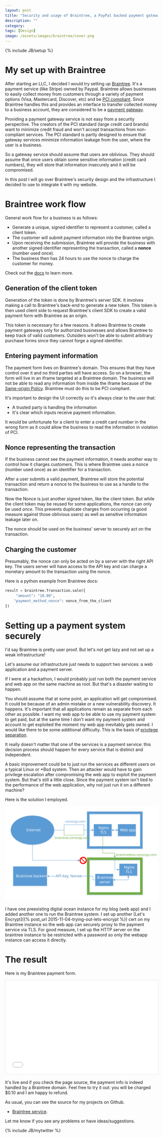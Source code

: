```yaml
---
layout: post
title: "Security and usage of Braintree, a PayPal backed payment gateway API"
description: ""
category: 
tags: [Design]
image: /assets/images/braintree/cover.png
---
```


{% include JB/setup %}

# My set up with Braintree

After starting an LLC, I decided I would try setting up [Braintree](https://www.braintreepayments.com/).  It's a payment service (like Stripe) owned by Paypal.
Braintree allows businesses to easily collect money from customers through a variety of payment options (Visa, Mastercard, Discover, etc) and be
[PCI compliant](https://articles.braintreepayments.com/reference/security/pci-compliance). Since Braintree
handles this and provides an interface to transfer collected money to a business account, they are considered
to be a [payment gateway](https://en.wikipedia.org/wiki/Payment_gateway).

Providing a payment gateway service is not easy from a security perspective.
The creators of the PCI standard (large credit card brands) want to minimize credit fraud and won't accept
transactions from non-compliant services.
The PCI standard is partly designed to ensure that gateway services
minimize information leakage from the user, where the user is a business.

So a gateway service should assume that users are oblivious.  They should assume that 
once users obtain some sensitive information (credit card numbers), they will store that information insecurely and
it will be compromised.  

In this post I will go over Braintree's security design and the infrastructure I decided to use to integrate it with my website.

# Braintree work flow

General work flow for a business is as follows:

* Generate a unique, signed identifier to represent a customer, called a client token.
* The customer will submit payment information into the Braintree origin.
* Upon receiving the submission, Braintree will provide the business with another signed identifier representing the transaction, called a **nonce** (number used once).
* The business then has 24 hours to use the nonce to charge the customer for money.

Check out the [docs](https://developers.braintreepayments.com/start/overview) to learn more.

## Generation of the client token

Generation of the token is done by Braintree's server SDK.  It involves making a call to Braintree's back-end to generate a new token.
This token is then used client side to request Braintree's client SDK to create a valid payment form with Braintree as an origin.

This token is necessary for a few reasons.  It allows Braintree to create payment gateways only for authorized businesses and allows
Braintree to keep track of valid customers.  Outsiders won't be able to submit arbitrary purchase forms since they cannot
forge a signed identifier.


## Entering payment information

The payment form lives on Braintree's domain.  This ensures that they have control over it and no third parties
will have access.  So on a browser, the form will live in an iframe targeted at a Braintree domain.  The business will not be able to 
read any information from inside the iframe because of the [Same-origin Policy](https://developer.mozilla.org/en-US/docs/Web/Security/Same-origin_policy).
Braintree must do this to be PCI compliant.  

It's important to design the UI correctly so it's always clear to the user
that:

* A trusted party is handling the information
* It's clear which inputs receive payment information.

It would be unfortunate for a client to enter a credit card number in the wrong form as it could allow the business
to read the information in violation of PCI.

## Nonce representing the transaction

If the business cannot see the payment information, it needs another way to control how it charges customers.  This is 
where Braintree uses a nonce (number used once) as an identifier for a transaction.

After a user submits a valid payment, Braintree will store the potential transaction and return a nonce to the business to use as
a handle to the transaction.

Now the Nonce is just another signed token, like the client token.  But while the client token may be reused for some applications,
the nonce can only be used *once*.  This prevents duplicate charges from occurring (a good measure against those oblivious users) as 
well as sensitive information leakage later on.

The nonce should be used on the business' server to securely act on the transaction.

## Charging the customer

Presumably, the nonce can only be acted on by a server with the right API key.  The users server will have access to the API
key and can charge a monetary amount to the transaction using the nonce.

Here is a python example from Braintree docs:

```python
result = braintree.Transaction.sale({
     "amount": "10.00",
    "payment_method_nonce": nonce_from_the_client
})
```


# Setting up a payment system securely

I'd say Braintree is pretty user proof.  But let's not get lazy and not set up a weak infrastructure!

Let's assume our infrastructure just needs to support two services: a web application and a payment server.

If I were at a hackathon, I would probably just run both the payment service and web app on the same machine as root.  But that's a disaster waiting to happen.

You should assume that at some point, an application will get compromised. It could be because of an admin mistake or a new vulnerability discovery.  It happens.
It's important that all applications remain as separate from each other as possible.  I want my web app to be able to use my payment system
to get paid, but at the same time I don't want my payment system and account to get exploited the moment my web app inevitably gets owned.  I would like
there to be some additional difficulty.  This is the basis of [privilege separation](https://en.wikipedia.org/wiki/Privilege_separation).

It really doesn't matter that one of the services is a payment service: this decision process should happen for every service that is distinct
and independent.

A basic improvement could be to just run the services as different users on a typical Linux or *Bsd system.  Then an attacker would have to gain privilege
escalation after compromising the web app to exploit the payment system.  But that's still a little close.  Since the payment system isn't tied to
the performance of the web application, why not just run it on a different machine?

Here is the solution I employed.

![](/assets/images/braintree/braintreesetup.svg)

I have one preexisting digital ocean instance for my blog (web app) and I added another one to run the Braintree system.
I set up another [Let's Encrypt]({% post_url 2015-11-04-trying-out-lets-encrypt %}) cert on my Braintree instance so the web app can securely proxy to the payment service via TLS.
For good measure, I set up the HTTP server on the braintree instance to be restricted with a password so only the webapp instance can access it directly.


# The result

Here is my Braintree payment form.

<iframe style="height: 22em; border: 1px solid #E6E6E6;" width="100%" src="{{site.braintree}}"></iframe>

It's live and if you check the page source, the payment info is indeed handled by a Braintree domain.  Feel free to try it out:
you will be charged $0.10 and I am happy to refund.

As usual, you can see the source for my projects on Github.

* [Braintree service](https://github.com/conorpp/braintree-box).

Let me know if you see any problems or have ideas/suggestions.

{% include JB/mytwitter %}

